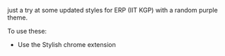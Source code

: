 just a try at some updated styles for ERP (IIT KGP) with a random purple theme.

To use these:
- Use the Stylish chrome extension
